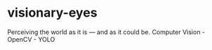 # visionary-eyes
Perceiving the world as it is — and as it could be.
Computer Vision - OpenCV - YOLO